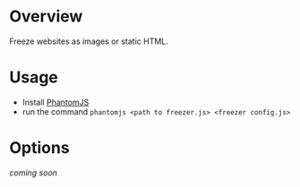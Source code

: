 # Overview
Freeze websites as images or static HTML.

# Usage
- Install [PhantomJS](http://phantomjs.org/)
- run the command `phantomjs <path to freezer.js> <freezer config.js>`

# Options

*coming soon*